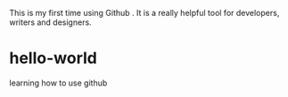 This is my first time using Github .
It is a really helpful tool for developers, writers and designers.
# hello-world
learning how to use github
